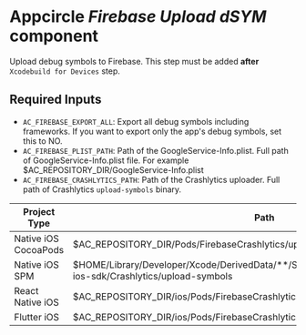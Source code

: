 # Appcircle _Firebase Upload dSYM_ component

Upload debug symbols to Firebase. This step must be added **after** `Xcodebuild for Devices` step.

## Required Inputs

- `AC_FIREBASE_EXPORT_ALL`: Export all debug symbols including frameworks. If you want to export only the app's debug symbols, set this to NO.
- `AC_FIREBASE_PLIST_PATH`: Path of the GoogleService-Info.plist. Full path of GoogleService-Info.plist file. For example $AC_REPOSITORY_DIR/GoogleService-Info.plist
- `AC_FIREBASE_CRASHLYTICS_PATH`: Path of the Crashlytics uploader. Full path of Crashlytics `upload-symbols` binary. 

|Project Type|Path|
|------------|----|
|Native iOS CocoaPods|$AC_REPOSITORY_DIR/Pods/FirebaseCrashlytics/upload-symbols|
|Native iOS SPM|$HOME/Library/Developer/Xcode/DerivedData/**/SourcePackages/checkouts/firebase-ios-sdk/Crashlytics/upload-symbols|
|React Native iOS|$AC_REPOSITORY_DIR/ios/Pods/FirebaseCrashlytics/upload-symbols|
|Flutter iOS|$AC_REPOSITORY_DIR/ios/Pods/FirebaseCrashlytics/upload-symbols|
